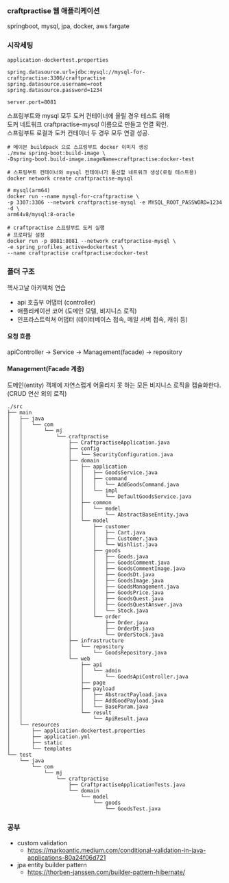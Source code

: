 ### craftpractise 웹 애플리케이션
springboot, mysql, jpa, docker, aws fargate

### 시작세팅
`application-dockertest.properties`
```properties
spring.datasource.url=jdbc:mysql://mysql-for-craftpractise:3306/craftpractise
spring.datasource.username=root
spring.datasource.password=1234

server.port=8081
```
스프링부트와 mysql 모두 도커 컨테이너에 올릴 경우 테스트 위해  
도커 네트워크 craftpractise-mysql 이름으로 만들고 연결 확인.  
스프링부트 로컬과 도커 컨테이너 두 경우 모두 연결 성공.  

```shell
# 메이븐 buildpack 으로 스프링부트 docker 이미지 생성
./mvnw spring-boot:build-image \
-Dspring-boot.build-image.imageName=craftpractise:docker-test

# 스프링부트 컨테이너와 mysql 컨테이너가 통신할 네트워크 생성(로컬 테스트용)
docker network create craftpractise-mysql

# mysql(arm64)
docker run --name mysql-for-craftpractise \
-p 3307:3306 --network craftpractise-mysql -e MYSQL_ROOT_PASSWORD=1234 -d \
arm64v8/mysql:8-oracle

# craftpractise 스프링부트 도커 실행
# 프로파일 설정
docker run -p 8081:8081 --network craftpractise-mysql \
-e spring_profiles_active=dockertest \
--name craftpractise craftpractise:docker-test
```

### 폴더 구조
헥사고날 아키텍처 연습

- api 호출부 어댑터 (controller)
- 애플리케이션 코어 (도메인 모델, 비지니스 로직)
- 인프라스트럭쳐 어댑터 (데이터베이스 접속, 메일 서버 접속, 캐쉬 등)

#### 요청 흐름  
apiController -> Service -> Management(facade) -> repository  
#### Management(Facade 계층)
도메인(entity) 객체에 자연스럽게 어울리지 못 하는 모든 비지니스 로직을 캡슐화한다. (CRUD 연산 외의 로직)

```shell
./src
├── main
│   ├── java
│   │   └── com
│   │       └── mj
│   │           └── craftpractise
│   │               ├── CraftpractiseApplication.java
│   │               ├── config
│   │               │   └── SecurityConfiguration.java
│   │               ├── domain
│   │               │   ├── application
│   │               │   │   ├── GoodsService.java
│   │               │   │   ├── command
│   │               │   │   │   └── AddGoodsCommand.java
│   │               │   │   └── impl
│   │               │   │       └── DefaultGoodsService.java
│   │               │   ├── common
│   │               │   │   └── model
│   │               │   │       └── AbstractBaseEntity.java
│   │               │   └── model
│   │               │       ├── customer
│   │               │       │   ├── Cart.java
│   │               │       │   ├── Customer.java
│   │               │       │   └── Wishlist.java
│   │               │       ├── goods
│   │               │       │   ├── Goods.java
│   │               │       │   ├── GoodsComment.java
│   │               │       │   ├── GoodsCommentImage.java
│   │               │       │   ├── GoodsDt.java
│   │               │       │   ├── GoodsImage.java
│   │               │       │   ├── GoodsManagement.java
│   │               │       │   ├── GoodsPrice.java
│   │               │       │   ├── GoodsQuest.java
│   │               │       │   ├── GoodsQuestAnswer.java
│   │               │       │   └── Stock.java
│   │               │       └── order
│   │               │           ├── Order.java
│   │               │           ├── OrderDt.java
│   │               │           └── OrderStock.java
│   │               ├── infrastructure
│   │               │   └── repository
│   │               │       └── GoodsRepository.java
│   │               └── web
│   │                   ├── api
│   │                   │   └── admin
│   │                   │       └── GoodsApiController.java
│   │                   ├── page
│   │                   ├── payload
│   │                   │   ├── AbstractPayload.java
│   │                   │   ├── AddGoodPayload.java
│   │                   │   └── BaseParam.java
│   │                   └── result
│   │                       └── ApiResult.java
│   └── resources
│       ├── application-dockertest.properties
│       ├── application.yml
│       ├── static
│       └── templates
└── test
    └── java
        └── com
            └── mj
                └── craftpractise
                    ├── CraftpractiseApplicationTests.java
                    └── domain
                        └── model
                            └── goods
                                └── GoodsTest.java
```

### 공부
- custom validation
  - https://markoantic.medium.com/conditional-validation-in-java-applications-80a24f06d721
- jpa entity builder pattern
  - https://thorben-janssen.com/builder-pattern-hibernate/